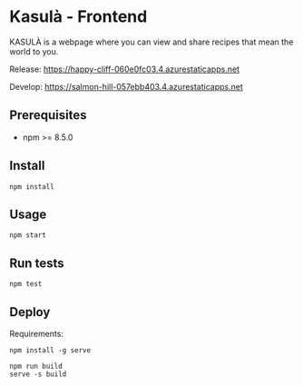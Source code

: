 # Kasulà - Frontend
  
KASULÀ is a webpage where you can view and share recipes that mean the world to you.

Release: https://happy-cliff-060e0fc03.4.azurestaticapps.net

Develop: https://salmon-hill-057ebb403.4.azurestaticapps.net

## Prerequisites
- npm >= 8.5.0

## Install
```
npm install
```

## Usage
```
npm start
```

## Run tests
```
npm test
```

## Deploy

Requirements:
```
npm install -g serve
```

```
npm run build
serve -s build
```
